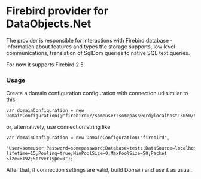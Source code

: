 # Firebird provider for DataObjects.Net

The provider is responsible for interactions with Firebird database - information about features and types the storage supports, low level communications, translation of SqlDom queries to native SQL text queries.

For now it supports Firebird 2.5.

### Usage


Create a domain configuration configuration with connection url similar to this

    var domainConfiguration = new DomainConfiguration(@"firebird://someuser:somepassword@localhost:3050/tests");

or, alternatively, use connection string like

    var domainConfiguration = new DomainConfiguration("firebird",
	  "User=someuser;Password=somepassword;Database=tests;DataSource=localhost;Port=3050;Dialect=3;Charset=UTF8;Role=;Connection lifetime=15;Pooling=true;MinPoolSize=0;MaxPoolSize=50;Packet Size=8192;ServerType=0");

After that, if connection settings are valid, build Domain and use it as usual.